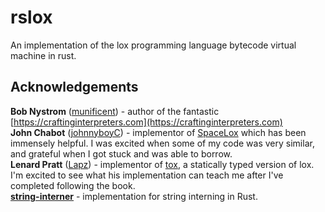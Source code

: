 # rslox

An implementation of the lox programming language bytecode virtual machine in rust.

## Acknowledgements

**Bob Nystrom** ([munificent](https://github.com/munificent@munificentbob)) - author of the fantastic [https://craftinginterpreters.com](https://craftinginterpreters.com)  
**John Chabot** ([johnnyboyC](https://github.com/jonnyboyC)) - implementor of [SpaceLox](https://github.com/jonnyboyC/spacelox) which has been immensely helpful. I was excited when some of my code was very similar, and grateful when I got stuck and was able to borrow.  
**Lenard Pratt** ([Lapz](https://github.com/Lapz)) - implementor of [tox](https://github.com/Lapz/tox), a statically typed version of lox. I'm excited to see what his implementation can teach me after I've completed following the book.  
[**string-interner**](https://github.com/Robbepop/string-interner) - implementation for string interning in Rust.  

